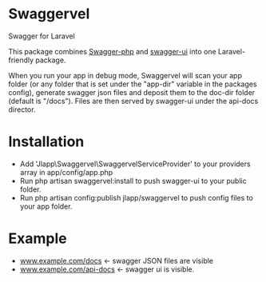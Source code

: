 Swaggervel
==========

Swagger for Laravel

This package combines <a href="https://github.com/zircote/swagger-php">Swagger-php</a> and <a href="https://github.com/wordnik/swagger-ui">swagger-ui</a> into one Laravel-friendly package.

When you run your app in debug mode, Swaggervel will scan your app folder (or any folder that is set under the "app-dir" variable in the packages config), generate swagger json files and deposit them to the doc-dir folder (default is "/docs"). Files are then served by swagger-ui under the api-docs director.

Installation
============

- Add 'Jlapp\Swaggervel\SwaggervelServiceProvider' to your providers array in app/config/app.php
- Run php artisan swaggervel:install to push swagger-ui to your public folder.
- Run php artisan config:publish jlapp/swaggervel to push config files to your app folder.

Example
=======
- www.example.com/docs  <- swagger JSON files are visible
- www.example.com/api-docs <- swagger ui is visible.
